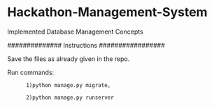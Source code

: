 # Hackathon-Management-System
Implemented Database Management Concepts

############## Instructions #################

Save the files as already given in the repo.

Run commands:

          1)python manage.py migrate,
          
          2)python manage.py runserver
